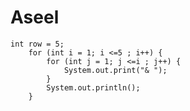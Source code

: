 # Aseel
    int row = 5;
        for (int i = 1; i <=5 ; i++) {
            for (int j = 1; j <=i ; j++) {
                System.out.print("& ");
            }
            System.out.println();
        }
